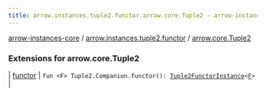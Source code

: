 ```yaml
---
title: arrow.instances.tuple2.functor.arrow.core.Tuple2 - arrow-instances-core
---
```


[arrow-instances-core](../../index.html) / [arrow.instances.tuple2.functor](../index.html) / [arrow.core.Tuple2](./index.html)

### Extensions for arrow.core.Tuple2

| [functor](functor.html) | `fun <F> Tuple2.Companion.functor(): `[`Tuple2FunctorInstance`](../../arrow.instances/-tuple2-functor-instance/index.html)`<`[`F`](functor.html#F)`>` |

